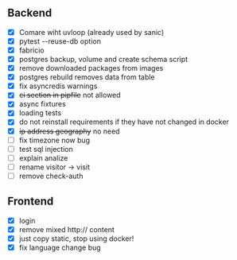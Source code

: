 ## Backend
- [x] Comare wiht uvloop (already used by sanic)
- [x] pytest --reuse-db option
- [x] fabricio
- [x] postgres backup, volume and create schema script
- [x] remove downloaded packages from images
- [x] postgres rebuild removes data from table
- [x] fix asyncredis warnings
- [x] ~~ci section in pipfile~~ not allowed
- [x] async fixtures
- [x] loading tests
- [x] do not reinstall requirements if they have not changed in docker
- [x] ~~ip address geography~~ no need
- [ ] fix timezone now bug
- [ ] test sql injection
- [ ] explain analize
- [ ] rename visitor -> visit
- [ ] remove check-auth

## Frontend
- [x] login
- [x] remove mixed http:// content
- [x] just copy static, stop using docker!
- [x] fix language change bug
